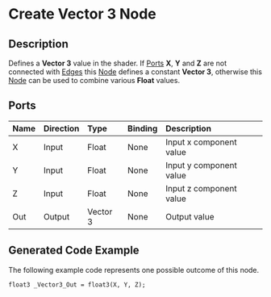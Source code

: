 # Create Vector 3 Node

## Description

Defines a **Vector 3** value in the shader. If [Ports](Port.md) **X**, **Y** and **Z** are not connected with [Edges](Edge.md) this [Node](Node.md) defines a constant **Vector 3**, otherwise this [Node](Node.md) can be used to combine various **Float** values.

## Ports

| Name        | Direction           | Type  | Binding | Description |
|:------------ |:-------------|:-----|:---|:---|
| X      | Input | Float    | None | Input x component value |
| Y      | Input | Float    | None | Input y component value |
| Z      | Input | Float    | None | Input z component value |
| Out | Output      |    Vector 3 | None | Output value |

## Generated Code Example

The following example code represents one possible outcome of this node.

```
float3 _Vector3_Out = float3(X, Y, Z);
```
